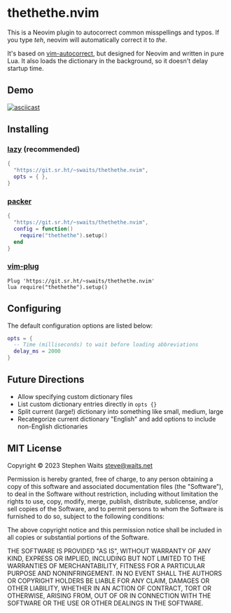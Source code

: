 # thethethe.nvim

This is a Neovim plugin to autocorrect common misspellings and typos. If you
type _teh_, neovim will automatically correct it to _the_.

It's based on [vim-autocorrect](https://github.com/panozzaj/vim-autocorrect),
but designed for Neovim and written in pure Lua. It also loads the dictionary
in the background, so it doesn't delay startup time.

## Demo

[![asciicast](https://asciinema.org/a/WtUg846Z7wNiMrzPgjod1picV.svg)](https://asciinema.org/a/WtUg846Z7wNiMrzPgjod1picV)

## Installing

### [lazy](https://github.com/folke/lazy.nvim) (recommended)

```lua
{
  "https://git.sr.ht/~swaits/thethethe.nvim",
  opts = { },
}
```

### [packer](https://github.com/wbthomason/packer.nvim)

```lua
{
  "https://git.sr.ht/~swaits/thethethe.nvim",
  config = function()
    require("thethethe").setup()
  end
}
```

### [vim-plug](https://github.com/junegunn/vim-plug)

```vim
Plug 'https://git.sr.ht/~swaits/thethethe.nvim'
lua require("thethethe").setup()
```

## Configuring

The default configuration options are listed below:

```lua
opts = {
  -- Time (milliseconds) to wait before loading abbreviations
  delay_ms = 2000
}
```

## Future Directions

- Allow specifying custom dictionary files
- List custom dictionary entries directly in `opts {}`
- Split current (large!) dictionary into something like small, medium, large
- Recategorize current dictionary "English" and add options to include non-English dictionaries

## MIT License

Copyright © 2023 Stephen Waits <steve@waits.net>

Permission is hereby granted, free of charge, to any person obtaining a copy
of this software and associated documentation files (the "Software"), to deal
in the Software without restriction, including without limitation the rights
to use, copy, modify, merge, publish, distribute, sublicense, and/or sell
copies of the Software, and to permit persons to whom the Software is
furnished to do so, subject to the following conditions:

The above copyright notice and this permission notice shall be included in all
copies or substantial portions of the Software.

THE SOFTWARE IS PROVIDED "AS IS", WITHOUT WARRANTY OF ANY KIND, EXPRESS OR
IMPLIED, INCLUDING BUT NOT LIMITED TO THE WARRANTIES OF MERCHANTABILITY,
FITNESS FOR A PARTICULAR PURPOSE AND NONINFRINGEMENT. IN NO EVENT SHALL THE
AUTHORS OR COPYRIGHT HOLDERS BE LIABLE FOR ANY CLAIM, DAMAGES OR OTHER
LIABILITY, WHETHER IN AN ACTION OF CONTRACT, TORT OR OTHERWISE, ARISING FROM,
OUT OF OR IN CONNECTION WITH THE SOFTWARE OR THE USE OR OTHER DEALINGS IN THE
SOFTWARE.
